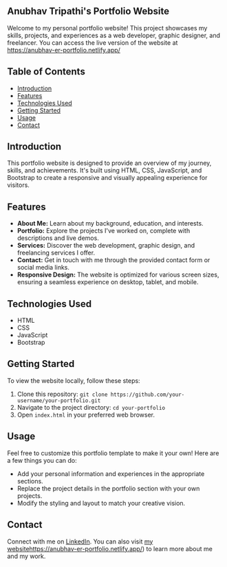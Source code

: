 ## Anubhav Tripathi's Portfolio Website

Welcome to my personal portfolio website! This project showcases my skills, projects, and experiences as a web developer, graphic designer, and freelancer. You can access the live version of the website at https://anubhav-er-portfolio.netlify.app/

## Table of Contents

- [Introduction](#introduction)
- [Features](#features)
- [Technologies Used](#technologies-used)
- [Getting Started](#getting-started)
- [Usage](#usage)
- [Contact](#contact)

## Introduction

This portfolio website is designed to provide an overview of my journey, skills, and achievements. It's built using HTML, CSS, JavaScript, and Bootstrap to create a responsive and visually appealing experience for visitors.

## Features

- **About Me:** Learn about my background, education, and interests.
- **Portfolio:** Explore the projects I've worked on, complete with descriptions and live demos.
- **Services:** Discover the web development, graphic design, and freelancing services I offer.
- **Contact:** Get in touch with me through the provided contact form or social media links.
- **Responsive Design:** The website is optimized for various screen sizes, ensuring a seamless experience on desktop, tablet, and mobile.

## Technologies Used

- HTML
- CSS
- JavaScript
- Bootstrap

## Getting Started

To view the website locally, follow these steps:

1. Clone this repository: `git clone https://github.com/your-username/your-portfolio.git`
2. Navigate to the project directory: `cd your-portfolio`
3. Open `index.html` in your preferred web browser.

## Usage

Feel free to customize this portfolio template to make it your own! Here are a few things you can do:

- Add your personal information and experiences in the appropriate sections.
- Replace the project details in the portfolio section with your own projects.
- Modify the styling and layout to match your creative vision.

## Contact

Connect with me on [LinkedIn](https://www.linkedin.com/in/er-anubhav/). You can also visit [my website](https://anubhav-er-portfolio.netlify.app/)https://anubhav-er-portfolio.netlify.app/) to learn more about me and my work.

